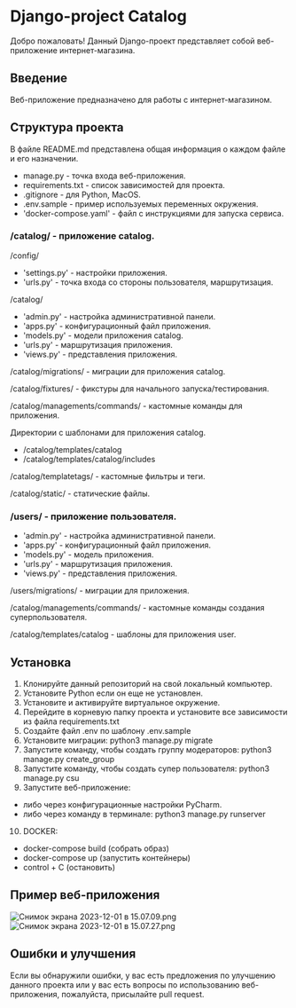 # Django-project Catalog

Добро пожаловать!
Данный Django-проект представляет собой веб-приложение интернет-магазина.

## Введение

Веб-приложение предназначено для работы с интернет-магазином.

## Структура проекта

В файле README.md представлена общая информация о каждом файле и его 
назначении.

- manage.py - точка входа веб-приложения.
- requirements.txt - список зависимостей для проекта.
- .gitignore - для Python, MacOS.
- .env.sample - пример используемых переменных окружения.
- 'docker-compose.yaml' - файл с инструкциями для запуска сервиса.

### /catalog/ - приложение catalog.

/config/
- 'settings.py' - настройки приложения.
- 'urls.py' - точка входа со стороны пользователя, маршрутизация.

/catalog/
- 'admin.py' - настройка административной панели.
- 'apps.py' - конфигурационный файл приложения.
- 'models.py' - модели приложения catalog.
- 'urls.py' - маршрутизация приложения.
- 'views.py' - представления приложения.

/catalog/migrations/ - миграции для приложения catalog.

/catalog/fixtures/ - фикстуры для начального запуска/тестирования.

/catalog/managements/commands/ - кастомные команды для приложения.

Директории с шаблонами для приложения catalog. 
- /catalog/templates/catalog 
- /catalog/templates/catalog/includes

/catalog/templatetags/ - кастомные фильтры и теги.

/catalog/static/ - статические файлы.


### /users/ - приложение пользователя.

- 'admin.py' - настройка административной панели.
- 'apps.py' - конфигурационный файл приложения.
- 'models.py' - модель приложения.
- 'urls.py' - маршрутизация приложения.
- 'views.py' - представления приложения.

/users/migrations/ - миграции для приложения.

/catalog/managements/commands/ - кастомные команды создания суперпользователя.

/catalog/templates/catalog - шаблоны для приложения user. 

## Установка

1. Клонируйте данный репозиторий на свой локальный компьютер.
2. Установите Python если он еще не установлен.
3. Установите и активируйте виртуальное окружение.
4. Перейдите в корневую папку проекта и установите все зависимости из файла requirements.txt
5. Создайте файл .env по шаблону .env.sample
6. Установите миграции: python3 manage.py migrate
7. Запустите команду, чтобы создать группу модераторов: python3 manage.py create_group
8. Запустите команду, чтобы создать супер пользователя: python3 manage.py csu
9. Запустите веб-приложение:
- либо через конфигурационные настройки PyCharm.
- либо через команду в терминале: python3 manage.py runserver
10. DOCKER:
- docker-compose build (собрать образ)
- docker-compose up (запустить контейнеры)
- control + C (остановить)

## Пример веб-приложения


![Снимок экрана 2023-12-01 в 15.07.09.png](..%2F..%2F..%2F..%2F%D0%A1%D0%BD%D0%B8%D0%BC%D0%BE%D0%BA%20%D1%8D%D0%BA%D1%80%D0%B0%D0%BD%D0%B0%202023-12-01%20%D0%B2%2015.07.09.png)
![Снимок экрана 2023-12-01 в 15.07.27.png](..%2F..%2F..%2F..%2F%D0%A1%D0%BD%D0%B8%D0%BC%D0%BE%D0%BA%20%D1%8D%D0%BA%D1%80%D0%B0%D0%BD%D0%B0%202023-12-01%20%D0%B2%2015.07.27.png)


## Ошибки и улучшения

Если вы обнаружили ошибки, у вас есть предложения по улучшению данного проекта
или у вас есть вопросы по использованию веб-приложения, пожалуйста, присылайте pull request.
